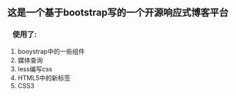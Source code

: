 ## 这是一个基于bootstrap写的一个开源响应式博客平台
### &nbsp;&nbsp;&nbsp;使用了:
1. booystrap中的一些组件
2. 媒体查询
3. less编写css
4. HTML5中的新标签
5. CSS3
